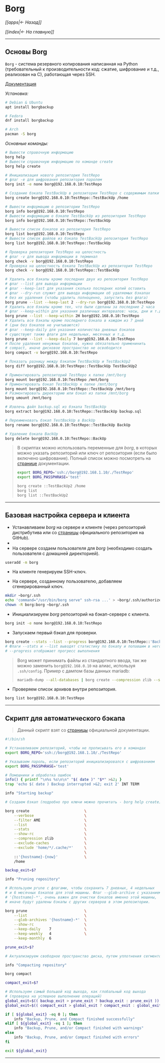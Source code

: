 # Borg

*[[apps|<- Назад]]*

*[[index|<- На главную]]*
***
## Основы Borg

`Borg` - система резервного копирования написанная на Python (требовательный к производительности код: сжатие, шифрование и т.д., реализован на C), работающая через SSH.

[Документация](https://borgbackup.readthedocs.io/en/stable/index.html)

*Установка:*

```bash
# Debian & Ubuntu
apt install borgbackup

# Fedora
dnf install borgbackup

# Arch
pacman -S borg
```

*Основные команды:*

```bash
# Вывести справочную информацию
borg help
# Вывести справочную информацию по команде create
borg help create

# Инициализация нового репозитория TestRepo
# флаг -e для шифрования репозитория паролем
borg init -e none borg@192.168.0.10:TestRepo

# Создание бэкапа TestBackUp в репозитории TestRepo с содержимым папки /home
borg create borg@192.168.0.10:TestRepo::TestBackUp /home

# Вывести информацию о репозитории TestRepo
borg info borg@192.168.0.10:TestRepo
# Вывести информацию о бэкапе TestBackUp из репозитория TestRepo
borg info borg@192.168.0.10:TestRepo::TestBackUp

# Вывести список бэкапов из репозитория TestRepo
borg list borg@192.168.0.10:TestRepo
# Вывести список файлов из бэкапа TestBackUp репозитория TestRepo
borg list borg@192.168.0.10:TestRepo::TestBackUp

# Проверка репозитория TestRepo на целостность
# флаг -v для вывода информации в терминал
borg check -v borg@192.168.0.10:TestRepo
# Проверка на целостность бэкапа TestBackUp из репозитория TestRepo
borg check -v borg@192.168.0.10:TestRepo::TestBackUp

# Удалить все бэкапы кроме последних двух из репозитория TestRepo
# флаг --list для вывода информации
# флаг --keep-last для указания сколько последних копий оставить
# флаг --dry-run служит для вывода информации об удаляемых бэкапах
# без их удаления (чтобы удалить полноценно, запустить без флага)
borg prune --list --keep-last 2 --dry-run borg@192.168.0.10:TestRepo
# Удалить все бэкапы кроме тех, что были сделаны за последние 2 часа
# флаг --keep-within для указания различных интервалов: часы, дни и т.д.
borg prune --list --keep-within 2H borg@192.168.0.10:TestRepo
# Удалить все бэкапы кроме последнего бэкапа в каждом из 7 дней
# (дни без бэкапов не учитываются)
# флаг --keep-daily для указания количества дневных бэкапов
# существуют также флаги для недельных, месячных и т.д.
borg prune --list --keep-daily 7 borg@192.168.0.10:TestRepo
# После удаления ненужных бэкапов, нужно обязательно применинить
# compact, иначе дисковое пространство не освободится
borg compact -v borg@192.168.0.10:TestRepo

# Показать разницу между бэкапом TestBackUp и TestBackUp2
borg diff borg@192.168.0.10:TestRepo::TestBackUp TestBackUp2

# Примонтировать репозиторий TestRepo к папке /mnt/borg
borg mount borg@192.168.0.10:TestRepo /mnt/borg
# Примонтировать бэкап TestBackUp к папке /mnt/borg
borg mount borg@192.168.0.10:TestRepo::TestBackUp /mnt/borg
# Размонтировать директорию или бэкап из папки /mnt/borg
borg umount /mnt/borg

# Извлечь файл backup.sql из бэкапа TestBackUp
borg extract borg@192.168.0.10:TestRepo::TestBackUp backup.sql

# Переименовать бэкап TestBackUp в BackUp
borg rename borg@192.168.0.10:TestRepo::TestBackUp BackUp

# Удаление бэкапа BackUp
borg delete borg@192.168.0.10:TestRepo::BackUp
```

> В скриптах можно использовать переменные для *borg*, в которых можно указать репозиторий или ключ от репозитория (если было включено шифрование). Полный список можно посмотреть на [странице](https://borgbackup.readthedocs.io/en/stable/usage/general.html#environment-variables) документации.
> 
> ```bash
> export BORG_REPO='ssh://borg@192.168.1.10/./TestRepo'
> export BORG_PASSPHRASE='test'
> 
> borg create ::TestBackUp2 /home
> borg list
> borg list ::TestBackUp2
> ```

***
## Базовая настройка сервера и клиента

- Устанавливаем *borg* на сервере и клиенте (через репозиторий дистрибутива или со [страницы](https://github.com/borgbackup/borg) официального репозитория на GitHub).
- 
- На сервере создаем пользователя для *borg* (необходимо создать пользователя с домашней директорией).

```bash
useradd -m borg
```

- На клиенте генерируем SSH-ключ.

- На сервере, созданному пользователю, добавляем сгенерированный ключ.

```bash
mkdir ~borg/.ssh
echo 'command="/usr/bin/borg serve" ssh-rsa ...' > ~borg/.ssh/authorized_keys
chown -R borg:borg ~borg/.ssh
```

- Инициализируем *borg* репозиторий на бэкап-сервере с клиента.

```bash
borg init -e none borg@192.168.0.10:TestRepo
```

- Запускаем первый бэкап для проверки.

```bash
borg create --stats --list --progress borg@192.168.0.10:TestRepo::'Backup_{hostname}_{now:%Y%m%d_%H%M%S}' /etc
# Флаги --stats и --list выводят статистику по бэкапу и попавшим в него файлам
# --progress отображает прогресс выполнения
```

> Borg может принимать файлы из стандартного ввода, так же можно заменить `borg@192.168.0.10` на алиас, используя `.ssh/config`.
> Пример с дампом базы данных mariadb:
> ```bash
> mariadb-dump --all-databases | borg create --compression zlib --stdin-name backup.sql backup_server:TestRepo::'Backup_{hostname}_{now:%Y%m%d_%H%M%S}' -
> ```

- Проверяем список архивов внутри репозитория.

```bash
borg list borg@192.168.0.10:TestRepo
```

***
## Скрипт для автоматического бэкапа

> Данный скрипт взят со [страницы](https://borgbackup.readthedocs.io/en/stable/quickstart.html#automating-backups) официальной документации.

```bash
#!/bin/sh

# Устанавливаем репозиторий, чтобы не прописывать его в командах
export BORG_REPO='ssh://borg@192.168.1.10/./TestRepo'

# Указываем пароль, если репозиторий инициализировался с шифрованием
export BORG_PASSPHRASE='test'

# Помошники и обработка ошибок
info() { printf "\n%s %s\n\n" "$( date )" "$*" >&2; }
trap 'echo $( date ) Backup interrupted >&2; exit 2' INT TERM

info "Starting backup"

# Создаем бэкап (подробно про ключи можно прочитать - borg help create)

borg create                         \
    --verbose                       \
    --filter AME                    \
    --list                          \
    --stats                         \
    --show-rc                       \
    --compression zlib              \
    --exclude-caches                \
    --exclude 'home/*/.cache/*'     \
                                    \
    ::'{hostname}-{now}'            \
    /home

backup_exit=$?

info "Pruning repository"

# Используем prune с флагами, чтобы сохранить 7 дневных, 4 недельных
# и 6 месячных бэкапов для этой машины. Флаг --glob-archive с указанием
# '{hostname}-*', очень важен для очистки бэкапов именно этой машины,
# иначе будут удалены бэкапы с других серверов в этом репозитории.

borg prune                          \
    --list                          \
    --glob-archives '{hostname}-*'  \
    --show-rc                       \
    --keep-daily    7               \
    --keep-weekly   4               \
    --keep-monthly  6

prune_exit=$?

# Актуализируем свободное пространство диска, путем уплотнения сегментов

info "Compacting repository"

borg compact

compact_exit=$?

# Используем самый большой код выхода, как глобальный код выхода
# (проверка на успешное выполнение операций)
global_exit=$(( backup_exit > prune_exit ? backup_exit : prune_exit ))
global_exit=$(( compact_exit > global_exit ? compact_exit : global_exit ))

if [ ${global_exit} -eq 0 ]; then
    info "Backup, Prune, and Compact finished successfully"
elif [ ${global_exit} -eq 1 ]; then
    info "Backup, Prune, and/or Compact finished with warnings"
else
    info "Backup, Prune, and/or Compact finished with errors"
fi

exit ${global_exit}
```

***